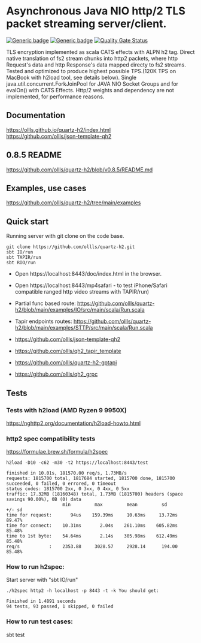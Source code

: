# Asynchronous Java NIO http/2 TLS packet streaming server/client.
[![Generic badge](https://img.shields.io/badge/quartz--h2-v0.9.0-blue)](https://repo1.maven.org/maven2/io/github/ollls/quartz-h2_3/0.9.0/)
[![Generic badge](https://img.shields.io/badge/Hello%20World-template-red)](https://github.com/ollls/json-template-qh2)
[![Quality Gate Status](https://sonarcloud.io/api/project_badges/measure?project=ollls_quartz-h2&metric=alert_status)](https://sonarcloud.io/summary/new_code?id=ollls_quartz-h2)<br>

TLS encryption implemented as scala CATS effects with ALPN h2 tag. Direct native translation of fs2 stream chunks into http2 packets, where http Request's data and http Response's data mapped directy to fs2 streams. Tested and optimized to produce highest possible TPS.(120K TPS on MacBook with h2load tool, see details below). Single java.util.concurrent.ForkJoinPool for JAVA NIO Socket Groups and for evalOn() with CATS Effects. Http/2 weights and dependency are not implemented, for performance reasons.

## Documentation
https://ollls.github.io/quartz-h2/index.html<br>
https://github.com/ollls/json-template-qh2

## 0.8.5 README
https://github.com/ollls/quartz-h2/blob/v0.8.5/README.md

## Examples, use cases
https://github.com/ollls/quartz-h2/tree/main/examples


## Quick start
Running server with git clone on the code base.

```
git clone https://github.com/ollls/quartz-h2.git
sbt IO/run
sbt TAPIR/run
sbt RIO/run
```

- Open https://localhost:8443/doc/index.html in the browser.
- Open https://localhost:8443/mp4safari - to test iPhone/Safari compatible ranged http video streams with TAPIR/run)

- Partial func based route: https://github.com/ollls/quartz-h2/blob/main/examples/IO/src/main/scala/Run.scala<br>
- Tapir endpoints routes:   https://github.com/ollls/quartz-h2/blob/main/examples/STTP/src/main/scala/Run.scala<br>


- https://github.com/ollls/json-template-qh2
- https://github.com/ollls/qh2_tapir_template
- https://github.com/ollls/quartz-h2-gptapi
- https://github.com/ollls/qh2_grpc

## Tests

### Tests with h2load (AMD Ryzen 9 9950X)
https://nghttp2.org/documentation/h2load-howto.html 

### http2 spec compatibility tests
https://formulae.brew.sh/formula/h2spec

```
h2load -D10 -c62 -m30 -t2 https://localhost:8443/test

finished in 10.01s, 181570.00 req/s, 1.73MB/s
requests: 1815700 total, 1817684 started, 1815700 done, 1815700 succeeded, 0 failed, 0 errored, 0 timeout
status codes: 1815700 2xx, 0 3xx, 0 4xx, 0 5xx
traffic: 17.32MB (18160348) total, 1.73MB (1815700) headers (space savings 90.00%), 0B (0) data
                     min         max         mean         sd        +/- sd
time for request:       94us    159.39ms     10.63ms     13.72ms    89.47%
time for connect:    10.31ms       2.04s    261.10ms    605.82ms    85.48%
time to 1st byte:    54.64ms       2.14s    305.98ms    612.49ms    85.48%
req/s           :    2353.88     3028.57     2928.14      194.00    85.48%

```

### How to run h2spec:

Start server with "sbt IO/run" 
```
./h2spec http2 -h localhost -p 8443 -t -k You should get:

Finished in 1.4891 seconds
94 tests, 93 passed, 1 skipped, 0 failed
```

### How to run test cases:

sbt test

